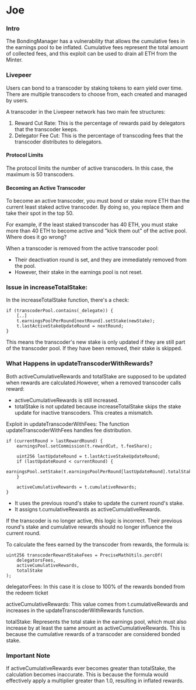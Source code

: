 # Joe

### Intro

The BondingManager has a vulnerability that allows the cumulative fees in the earnings pool to be inflated. Cumulative fees represent the total amount of collected fees, and this exploit can be used to drain all ETH from the Minter.

### Livepeer

Users can bond to a transcoder by staking tokens to earn yield over time. There are multiple transcoders to choose from, each created and managed by users.

A transcoder in the Livepeer network has two main fee structures:

1. Reward Cut Rate: This is the percentage of rewards paid by delegators that the transcoder keeps.
2. Delegator Fee Cut: This is the percentage of transcoding fees that the transcoder distributes to delegators.

#### Protocol Limits

The protocol limits the number of active transcoders. In this case, the maximum is 50 transcoders.

#### Becoming an Active Transcoder

To become an active transcoder, you must bond or stake more ETH than the current least staked active transcoder. By doing so, you replace them and take their spot in the top 50.

For example, if the least staked transcoder has 40 ETH, you must stake more than 40 ETH to become active and "kick them out" of the active pool.
Where does it go wrong?

When a transcoder is removed from the active transcoder pool:
* Their deactivation round is set, and they are immediately removed from the pool.
* However, their stake in the earnings pool is not reset.


### Issue in increaseTotalStake:

In the increaseTotalStake function, there's a check:

```solidity
if (transcoderPool.contains(_delegate)) {
    [..]
    t.earningsPoolPerRound[nextRound].setStake(newStake);
    t.lastActiveStakeUpdateRound = nextRound;
}
```

This means the transcoder's new stake is only updated if they are still part of the transcoder pool. If they have been removed, their stake is skipped.


### What Happens in updateTranscoderWithRewards?

Both activeCumulativeRewards and totalStake are supposed to be updated when rewards are calculated.However, when a removed transcoder calls reward:

* activeCumulativeRewards is still increased.
* totalStake is not updated because increaseTotalStake skips the stake update for inactive transcoders.
This creates a mismatch.

Exploit in updateTranscoderWithFees:
The function updateTranscoderWithFees handles fee distribution.

```solidity
if (currentRound > lastRewardRound) {
    earningsPool.setCommission(t.rewardCut, t.feeShare);

    uint256 lastUpdateRound = t.lastActiveStakeUpdateRound;
    if (lastUpdateRound < currentRound) {
        earningsPool.setStake(t.earningsPoolPerRound[lastUpdateRound].totalStake);
    }

    activeCumulativeRewards = t.cumulativeRewards;
}
```

* It uses the previous round's stake to update the current round's stake.
* It assigns t.cumulativeRewards as activeCumulativeRewards.

If the transcoder is no longer active, this logic is incorrect. Their previous round's stake and cumulative rewards should no longer influence the current round.

To calculate the fees earned by the transcoder from rewards, the formula is:


```solidity
uint256 transcoderRewardStakeFees = PreciseMathUtils.percOf(
    delegatorsFees,
    activeCumulativeRewards,
    totalStake
);
```

delegatorFees: In this case it is close to 100% of the rewards bonded from the redeem ticket

activeCumulativeRewards: This value comes from t.cumulativeRewards and increases in the updateTranscoderWithRewards function.

totalStake: Represents the total stake in the earnings pool, which must also increase by at least the same amount as activeCumulativeRewards. This is because the cumulative rewards of a transcoder are considered bonded stake.

### Important Note
If activeCumulativeRewards ever becomes greater than totalStake, the calculation becomes inaccurate. This is because the formula would effectively apply a multiplier greater than 1.0, resulting in inflated rewards.



